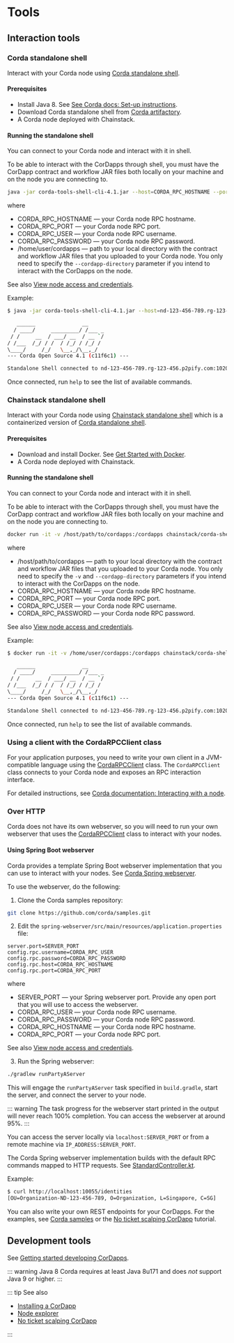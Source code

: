 # Tools

## Interaction tools

### Corda standalone shell

Interact with your Corda node using [Corda standalone shell](https://docs.corda.net/head/shell.html#the-standalone-shell).

#### Prerequisites

* Install Java 8. See [See Corda docs: Set-up instructions](https://docs.corda.net/getting-set-up.html#set-up-instructions).
* Download Corda standalone shell from [Corda artifactory](https://software.r3.com/artifactory/corda-releases/net/corda/corda-tools-shell-cli/4.1/corda-tools-shell-cli-4.1.jar).
* A Corda node deployed with Chainstack.

#### Running the standalone shell

You can connect to your Corda node and interact with it in shell.

To be able to interact with the CorDapps through shell, you must have the CorDapp contract and workflow JAR files both locally on your machine and on the node you are connecting to.

``` sh
java -jar corda-tools-shell-cli-4.1.jar --host=CORDA_RPC_HOSTNAME --port=CORDA_RPC_PORT --user=CORDA_RPC_USER --password=CORDA_RPC_PASSWORD --cordapp-directory=⁨/home/user/cordapps
```

where

* CORDA_RPC_HOSTNAME — your Corda node RPC hostname.
* CORDA_RPC_PORT — your Corda node RPC port.
* CORDA_RPC_USER — your Corda node RPC username.
* CORDA_RPC_PASSWORD — your Corda node RPC password.
* ⁨/home/user/cordapps — path to your local directory with the contract and workflow JAR files that you uploaded to your Corda node. You only need to specify the `--cordapp-directory` parameter if you intend to interact with the CorDapps on the node.

See also [View node access and credentials](/platform/view-node-access-and-credentials).

Example:

``` sh
$ java -jar corda-tools-shell-cli-4.1.jar --host=nd-123-456-789.rg-123-456.p2pify.com --port=10201 --user=admin --password=pass --cordapp-directory=⁨/home/user/cordapps

   ______               __
  / ____/     _________/ /___ _
 / /     __  / ___/ __  / __ `/
/ /___  /_/ / /  / /_/ / /_/ /
\____/     /_/   \__,_/\__,_/
--- Corda Open Source 4.1 (c11f6c1) ---

Standalone Shell connected to nd-123-456-789.rg-123-456.p2pify.com:10201
```

Once connected, run `help` to see the list of available commands.

### Chainstack standalone shell

Interact with your Corda node using [Chainstack standalone shell](https://github.com/chainstack/corda-shell-docker) which is a containerized version of [Corda standalone shell](#corda-standalone-shell).

#### Prerequisites

* Download and install Docker. See [Get Started with Docker](https://www.docker.com/get-started).
* A Corda node deployed with Chainstack.

#### Running the standalone shell

You can connect to your Corda node and interact with it in shell.

To be able to interact with the CorDapps through shell, you must have the CorDapp contract and workflow JAR files both locally on your machine and on the node you are connecting to.

``` sh
docker run -it -v /host/path/to/cordapps:/cordapps chainstack/corda-shell --host=CORDA_RPC_HOSTNAME --port=CORDA_RPC_PORT --user=CORDA_RPC_USER --password=CORDA_RPC_PASSWORD --cordapp-directory=/cordapps
```

where

* /host/path/to/cordapps — path to your local directory with the contract and workflow JAR files that you uploaded to your Corda node. You only need to specify the `-v` and `--cordapp-directory` parameters if you intend to interact with the CorDapps on the node.
* CORDA_RPC_HOSTNAME — your Corda node RPC hostname.
* CORDA_RPC_PORT — your Corda node RPC port.
* CORDA_RPC_USER — your Corda node RPC username.
* CORDA_RPC_PASSWORD — your Corda node RPC password.

See also [View node access and credentials](/platform/view-node-access-and-credentials).

Example:

``` sh
$ docker run -it -v /home/user/cordapps:/cordapps chainstack/corda-shell --host=nd-123-456-789.rg-123-456.p2pify.com --port=10201 --user=username --password=password --cordapp-directory=/cordapps

   ______               __
  / ____/     _________/ /___ _
 / /     __  / ___/ __  / __ `/
/ /___  /_/ / /  / /_/ / /_/ /
\____/     /_/   \__,_/\__,_/
--- Corda Open Source 4.1 (c11f6c1) ---

Standalone Shell connected to nd-123-456-789.rg-123-456.p2pify.com:10201
```

Once connected, run `help` to see the list of available commands.

### Using a client with the CordaRPCClient class

For your application purposes, you need to write your own client in a JVM-compatible language using the [CordaRPCClient](https://docs.corda.net/api/javadoc/net/corda/client/rpc/CordaRPCClient.html) class. The `CordaRPCClient` class connects to your Corda node and exposes an RPC interaction interface.

For detailed instructions, see [Corda documentation: Interacting with a node](https://docs.corda.net/clientrpc.html).

### Over HTTP

Corda does not have its own webserver, so you will need to run your own webserver that uses the [CordaRPCClient](https://docs.corda.net/api/javadoc/net/corda/client/rpc/CordaRPCClient.html) class to interact with your nodes.

#### Using Spring Boot webserver

Corda provides a template Spring Boot webserver implementation that you can use to interact with your nodes. See [Corda Spring webserver](https://github.com/corda/samples/tree/release-V4/spring-webserver).

To use the webserver, do the following:

1. Clone the Corda samples repository:

``` sh
git clone https://github.com/corda/samples.git
```

2. Edit the `spring-webserver/src/main/resources/application.properties` file:

```
server.port=SERVER_PORT
config.rpc.username=CORDA_RPC_USER
config.rpc.password=CORDA_RPC_PASSWORD
config.rpc.host=CORDA_RPC_HOSTNAME
config.rpc.port=CORDA_RPC_PORT
```

where

* SERVER_PORT — your Spring webserver port. Provide any open port that you will use to access the webserver.
* CORDA_RPC_USER — your Corda node RPC username.
* CORDA_RPC_PASSWORD — your Corda node RPC password.
* CORDA_RPC_HOSTNAME — your Corda node RPC hostname.
* CORDA_RPC_PORT — your Corda node RPC port.

See also [View node access and credentials](/platform/view-node-access-and-credentials).

3. Run the Spring webserver:

``` sh
./gradlew runPartyAServer
```

This will engage the `runPartyAServer` task specified in `build.gradle`, start the server, and connect the server to your node.

::: warning
The task progress for the webserver start printed in the output will never reach 100% completion. You can access the webserver at around 95%.
:::

You can access the server locally via `localhost:SERVER_PORT` or from a remote machine via `IP_ADDRESS:SERVER_PORT`.

The Corda Spring webserver implementation builds with the default RPC commands mapped to HTTP requests. See [StandardController.kt](https://raw.githubusercontent.com/corda/samples/release-V4/spring-webserver/src/main/kotlin/net/corda/server/controllers/StandardController.kt).

Example:

``` sh
$ curl http://localhost:10055/identities
[OU=Organization-ND-123-456-789, O=Organization, L=Singapore, C=SG]
```

You can also write your own REST endpoints for your CorDapps. For the examples, see [Corda samples](https://github.com/corda/samples/) or the [No ticket scalping CorDapp](/tutorials/corda/no-ticket-scalping-cordapp) tutorial.

## Development tools

See [Getting started developing CorDapps](https://docs.corda.net/quickstart-index.html).

::: warning Java 8
Corda requires at least Java 8u171 and does *not* support Java 9 or higher.
:::

::: tip See also

* [Installing a CorDapp](/operations/corda/installing-a-cordapp)
* [Node explorer](/operations/corda/node-explorer)
* [No ticket scalping CorDapp](/tutorials/corda/no-ticket-scalping-cordapp)

:::
